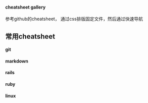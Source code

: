 #### cheatsheet gallery
参考github的cheatsheet， 通过css排版固定文件，然后通过快速导航


## 常用cheatsheet
#### git
#### markdown
#### rails
#### ruby
#### linux
